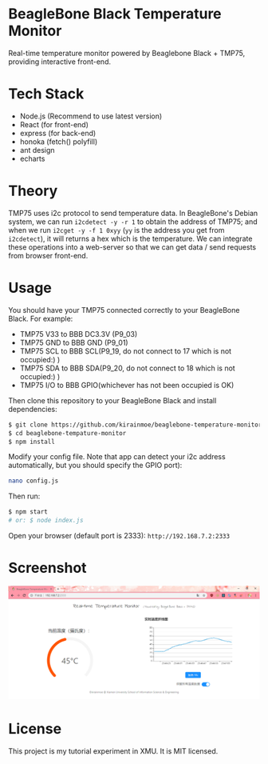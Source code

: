 # BeagleBone Black Temperature Monitor

Real-time temperature monitor powered by Beaglebone Black + TMP75, providing interactive front-end.

# Tech Stack

 - Node.js (Recommend to use latest version)
 - React (for front-end)
 - express (for back-end)
 - honoka (fetch() polyfill)
 - ant design
 - echarts

# Theory

TMP75 uses i2c protocol to send temperature data. In BeagleBone's Debian system, we can run `i2cdetect -y -r 1` to obtain the address of TMP75; and when we run `i2cget -y -f 1 0xyy` (`yy` is the address you get from `i2cdetect`), it will returns a hex which is the temperature. We can integrate these operations into a web-server so that we can get data / send requests from browser front-end.

# Usage

You should have your TMP75 connected correctly to your BeagleBone Black. For example:
  - TMP75 V33 to BBB DC3.3V (P9_03)
  - TMP75 GND to BBB GND (P9_01)
  - TMP75 SCL to BBB SCL(P9_19, do not connect to 17 which is not occupied:) )
  - TMP75 SDA to BBB SDA(P9_20, do not connect to 18 which is not occupied:) )
  - TMP75 I/O to BBB GPIO(whichever has not been occupied is OK)
  
Then clone this repository to your BeagleBone Black and install dependencies:
```bash
$ git clone https://github.com/kirainmoe/beaglebone-temperature-monitor
$ cd beaglebone-tempature-monitor
$ npm install
```

Modify your config file. Note that app can detect your i2c address automatically, but you should specify the GPIO port):
```bash
nano config.js
```

Then run:
```bash
$ npm start
# or: $ node index.js
```

Open your browser (default port is 2333): `http://192.168.7.2:2333`

# Screenshot

![screenshot](screenshot.png)

# License

This project is my tutorial experiment in XMU. It is MIT licensed.
